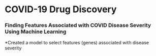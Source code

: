 # COVID-19 Drug Discovery
### Finding Features Associated with COVID Disease Severity Using Machine Learning
*Created a model to select features (genes) associated with disease severity
